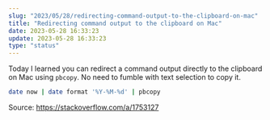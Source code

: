 ```yaml
---
slug: "2023/05/28/redirecting-command-output-to-the-clipboard-on-mac"
title: "Redirecting command output to the clipboard on Mac"
date: 2023-05-28 16:33:23
update: 2023-05-28 16:33:23
type: "status"
---
```


Today I learned you can redirect a command output directly to the clipboard on Mac using `pbcopy`. No need to fumble with text selection to copy it.

```sh prompt{1} title="Copying date to clipboard in Nushell"
date now | date format '%Y-%M-%d' | pbcopy
```

Source: https://stackoverflow.com/a/1753127
